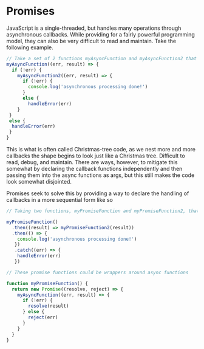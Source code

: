 # Promises

JavaScript is a single-threaded, but handles many operations through asynchronous callbacks.  While providing for a fairly powerful programming model, they can also be very difficult to read and maintain.  Take the following example.

```JavaScript
// Take a set of 2 functions myAsyncFunction and myAsyncFunction2 that both execute callbacks when done.
myAsyncFunction((err, result) => {
  if (!err) {
    myAsyncFunction2((err, result) => {
      if (!err) {
        console.log('asynchronous processing done!')
      }
      else {
        handleError(err)
    }
 }
 else {
  handleError(err)
 }
}
```
This is what is often called Christmas-tree code, as we nest more and more callbacks the shape begins to look just like a Christmas tree.  Difficult to read, debug, and maintain.  There are ways, however, to mitigate this somewhat by declaring the callback functions independently and then passing them into the async functions as args, but this still makes the code look somewhat disjointed.

Promises seek to solve this by providing a way to declare the handling of callbacks in a more sequential form like so

```JavaScript
// Taking two functions, myPromiseFunction and myPromiseFunction2, that both return Promises instead

myPromiseFunction()
  .then((result) => myPromiseFunction2(result))
  .then(() => {
    console.log('asynchronous processing done!')
   })
   .catch((err) => {
    handleError(err)
   })

// These promise functions could be wrappers around async functions

function myPromiseFunction() {
  return new Promise((resolve, reject) => {
    myAsyncFunction((err, result) => {
      if (!err) {
        resolve(result)
      } else {
        reject(err)
      }
    }
  }
}

```


